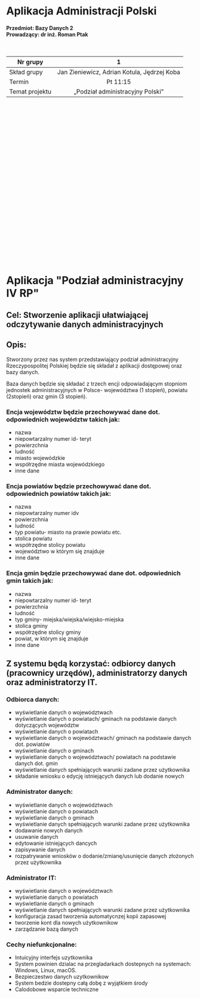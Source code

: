 # Aplikacja Administracji Polski
#### Przedmiot: Bazy Danych 2 <br> Prowadzący: dr inż. Roman Ptak
<pre>

</pre>
| Nr grupy     |        1        |
|--------------|:---------------:|
| Skład grupy  | Jan Zieniewicz,   Adrian Kotula,   Jędrzej Koba|
| Termin       | Pt 11:15        |
| Temat projektu| „Podział administracyjny Polski”|
<pre>

  
  
  





















  
</pre>
# Aplikacja "Podział administracyjny IV RP"
## Cel: Stworzenie aplikacji ułatwiającej odczytywanie danych administracyjnych
## Opis:  
Stworzony przez nas system przedstawiający podział administracyjny Rzeczypospolitej Polskiej będzie się składał z aplikacji dostępowej oraz bazy danych.

Baza danych będzie się składać z trzech encji odpowiadającym stopniom jednostek administracyjnych w Polsce- województwa (1 stopień), powiatu (2stopień) oraz gmin (3 stopień).
### Encja województw będzie przechowywać dane dot. odpowiednich województw takich jak: 
- nazwa
- niepowtarzalny numer id- teryt
- powierzchnia
- ludność
- miasto wojewódzkie
- współrzędne miasta wojewódzkiego
- inne dane
### Encja powiatów będzie przechowywać dane dot. odpowiednich powiatów takich jak: 
- nazwa
- niepowtarzalny numer idv
- powierzchnia
- ludność
- typ powiatu- miasto na prawie powiatu etc.
- stolica powiatu
- współrzędne stolicy powiatu
- województwo w którym się znajduje
- inne dane 
### Encja gmin będzie przechowywać dane dot. odpowiednich gmin takich jak: 
- nazwa
- niepowtarzalny numer id- teryt
- powierzchnia
- ludność
- typ gminy- miejska/wiejska/wiejsko-miejska
- stolica gminy
- współrzędne stolicy gminy
- powiat, w którym się znajduje
- inne dane
## Z systemu będą korzystać: odbiorcy danych (pracownicy urzędów), administratorzy danych oraz administratorzy IT.
### Odbiorca danych:
- wyświetlanie danych o województwach
- wyświetlanie danych o powiatach/ gminach na podstawie danych dotyczących województw
- wyświetlanie danych o powiatach
- wyświetlanie danych o województwach/ gminach na podstawie danych dot. powiatów
- wyświetlanie danych o gminach
- wyświetlanie danych o województwach/ powiatach na podstawie danych dot. gmin
- wyświetlanie danych spełniających warunki zadane przez użytkownika
- składanie wniosku o edycję istniejących danych lub dodanie nowych
### Administrator danych: 
- wyświetlanie danych o województwach
- wyświetlanie danych o powiatach
- wyświetlanie danych o gminach
- wyświetlanie danych spełniających warunki zadane przez użytkownika
- dodawanie nowych danych
- usuwanie danych
- edytowanie istniejących dancych
- zapisywanie danych
- rozpatrywanie wniosków o dodanie/zmianę/usunięcie danych złożonych przez użytkownika
### Administrator IT:  
- wyświetlanie danych o województwach
- wyświetlanie danych o powiatach
- wyświetlanie danych o gminach
- wyświetlanie danych spełniających warunki zadane przez użytkownika
- konfiguracja zasad tworzenia automatycnzej kopii zapasowej
- tworzenie kont dla nowych użytkownikow
- zarządzanie bazą danych

### Cechy niefunkcjonalne:
- Intuicyjny interfejs uzytkownika
- System powinien dzialac na przegladarkach dostepnych na systemach: Windows, Linux, macOS.
- Bezpieczestwo danych uzytkownikow
- System bedzie dostepny całą dobę z wyjątkiem środy
- Calodobowe wsparcie techniczne




